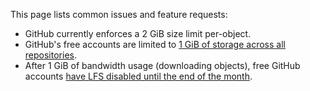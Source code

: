 This page lists common issues and feature requests:

- GitHub currently enforces a 2 GiB size limit per-object.
- GitHub's free accounts are limited to [1 GiB of storage across all repositories](https://help.github.com/articles/about-storage-and-bandwidth-usage/#storage-quota).
- After 1 GiB of bandwidth usage (downloading objects), free GitHub accounts [have LFS disabled until the end of the month](https://help.github.com/articles/about-storage-and-bandwidth-usage/#bandwidth-quota).